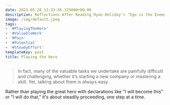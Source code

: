 ```yaml
---
date: 2023-05-28 13:33:45.325000+00:00
description: Reflections After Reading Ryan Holiday's "Ego is the Enemy"
image: /img/default.jpeg
tags:
- '#PlayingTheHero'
- '#ValuableWork'
- '#Pain'
- '#Potential'
- '#SteadyEffort'
templateKey: post
title: Playing the Hero
---
```


> In fact, many of the valuable tasks we undertake are painfully difficult and challenging, whether it’s starting a new company or mastering a skill. Yet, talking about them is always easy.

Rather than playing the great hero with declarations like "I will become this" or "I will do that," it's about steadily proceeding, one step at a time.
